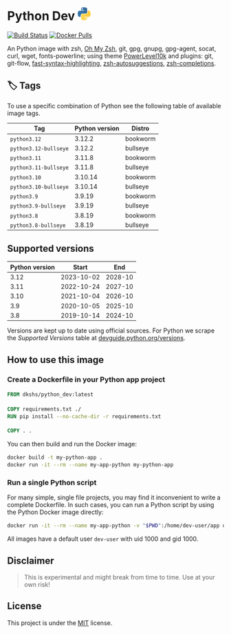 # Python Dev <img src="https://raw.githubusercontent.com/docker-library/docs/01c12653951b2fe592c1f93a13b4e289ada0e3a1/python/logo.png" alt="Python Image" width="30px" />

[![Build Status](https://img.shields.io/github/actions/workflow/status/dkshs/python_dev/build.yml?branch=master)](https://github.com/dkshs/python_dev/actions/workflows/build.yml?query=branch%3Amaster)
[![Docker Pulls](https://img.shields.io/docker/pulls/dkshs/python_dev?style=flat-square&color=7c3aed)](https://hub.docker.com/r/dkshs/python_dev)

An Python image with zsh, [Oh My Zsh](https://ohmyz.sh/), git, gpg, gnupg, gpg-agent, socat, curl, wget, fonts-powerline; using theme [PowerLevel10k](https://github.com/romkatv/powerlevel10k) and plugins: git, git-flow, [fast-syntax-highlighting](https://github.com/zdharma-continuum/fast-syntax-highlighting), [zsh-autosuggestions](https://github.com/zsh-users/zsh-autosuggestions), [zsh-completions](https://github.com/zsh-users/zsh-completions).

## 🏷 Tags

To use a specific combination of Python see the following table of available image tags.

| Tag                   | Python version | Distro     |
| --------------------- | -------------- | ---------- |
| `python3.12`          | 3.12.2         | bookworm   |
| `python3.12-bullseye` | 3.12.2         | bullseye   |
| `python3.11`          | 3.11.8         | bookworm   |
| `python3.11-bullseye` | 3.11.8         | bullseye   |
| `python3.10`          | 3.10.14        | bookworm   |
| `python3.10-bullseye` | 3.10.14        | bullseye   |
| `python3.9`           | 3.9.19         | bookworm   |
| `python3.9-bullseye`  | 3.9.19         | bullseye   |
| `python3.8`           | 3.8.19         | bookworm   |
| `python3.8-bullseye`  | 3.8.19         | bullseye   |

## Supported versions

| Python version | Start      | End     |
| -------------- | ---------- | ------- |
| 3.12           | 2023-10-02 | 2028-10 |
| 3.11           | 2022-10-24 | 2027-10 |
| 3.10           | 2021-10-04 | 2026-10 |
| 3.9            | 2020-10-05 | 2025-10 |
| 3.8            | 2019-10-14 | 2024-10 |

Versions are kept up to date using official sources. For Python we scrape the _Supported Versions_ table at [devguide.python.org/versions](https://devguide.python.org/versions/#supported-versions).

## How to use this image

### Create a Dockerfile in your Python app project

```dockerfile
FROM dkshs/python_dev:latest

COPY requirements.txt ./
RUN pip install --no-cache-dir -r requirements.txt

COPY . .
```

You can then build and run the Docker image:

```bash
docker build -t my-python-app .
docker run -it --rm --name my-app-python my-python-app
```

### Run a single Python script

For many simple, single file projects, you may find it inconvenient to write a complete Dockerfile. In such cases, you can run a Python script by using the Python Docker image directly:

```bash
docker run -it --rm --name my-app-python -v "$PWD":/home/dev-user/app dkshs/python_dev
```

All images have a default user `dev-user` with uid 1000 and gid 1000.

## Disclaimer

> This is experimental and might break from time to time. Use at your own risk!

## License

This project is under the [MIT](/LICENSE) license.
